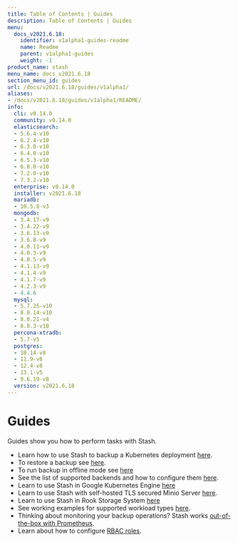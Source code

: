```yaml
---
title: Table of Contents | Guides
description: Table of Contents | Guides
menu:
  docs_v2021.6.18:
    identifier: v1alpha1-guides-readme
    name: Readme
    parent: v1alpha1-guides
    weight: -1
product_name: stash
menu_name: docs_v2021.6.18
section_menu_id: guides
url: /docs/v2021.6.18/guides/v1alpha1/
aliases:
- /docs/v2021.6.18/guides/v1alpha1/README/
info:
  cli: v0.14.0
  community: v0.14.0
  elasticsearch:
  - 5.6.4-v10
  - 6.2.4-v10
  - 6.3.0-v10
  - 6.4.0-v10
  - 6.5.3-v10
  - 6.8.0-v10
  - 7.2.0-v10
  - 7.3.2-v10
  enterprise: v0.14.0
  installer: v2021.6.18
  mariadb:
  - 10.5.8-v3
  mongodb:
  - 3.4.17-v9
  - 3.4.22-v9
  - 3.6.13-v9
  - 3.6.8-v9
  - 4.0.11-v9
  - 4.0.3-v9
  - 4.0.5-v9
  - 4.1.13-v9
  - 4.1.4-v9
  - 4.1.7-v9
  - 4.2.3-v9
  - 4.4.6
  mysql:
  - 5.7.25-v10
  - 8.0.14-v10
  - 8.0.21-v4
  - 8.0.3-v10
  percona-xtradb:
  - 5.7-v5
  postgres:
  - 10.14-v8
  - 11.9-v8
  - 12.4-v8
  - 13.1-v5
  - 9.6.19-v8
  version: v2021.6.18
---
```


# Guides

Guides show you how to perform tasks with Stash.

- Learn how to use Stash to backup a Kubernetes deployment [here](/docs/v2021.6.18/guides/v1alpha1/backup).
- To restore a backup see [here](/docs/v2021.6.18/guides/v1alpha1/restore).
- To run backup in offline mode see [here](/docs/v2021.6.18/guides/v1alpha1/offline_backup)
- See the list of supported backends and how to configure them [here](/docs/v2021.6.18/guides/v1alpha1/backends/overview).
- Learn to use Stash in Google Kubernetes Engine [here](/docs/v2021.6.18/guides/v1alpha1/platforms/gke)
- Learn to use Stash with self-hosted TLS secured Minio Server [here](/docs/v2021.6.18/guides/v1alpha1/platforms/minio).
- Learn to use Stash in Rook Storage System [here](/docs/v2021.6.18/guides/v1alpha1/platforms/rook)
- See working examples for supported workload types [here](/docs/v2021.6.18/guides/v1alpha1/workloads).
- Thinking about monitoring your backup operations? Stash works [out-of-the-box with Prometheus](/docs/v2021.6.18/guides/v1alpha1/monitoring/overview).
- Learn about how to configure [RBAC roles](/docs/v2021.6.18/guides/v1alpha1/rbac).
